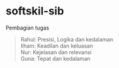 # softskil-sib
Pembagian tugas  
> Rahul: Presisi, Logika dan kedalaman  
> Ilham: Keadilan dan keluasan  
> Nur: Kejelasan dan relevansi  
> Guna: Tepat dan kedalaman 
